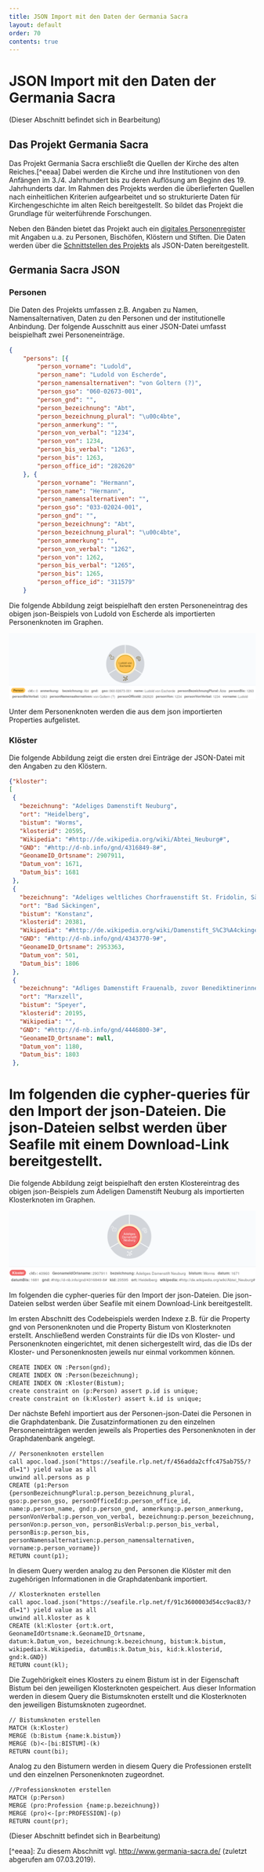 ```yaml
---
title: JSON Import mit den Daten der Germania Sacra
layout: default
order: 70
contents: true
---
```


# JSON Import mit den Daten der Germania Sacra

(Dieser Abschnitt befindet sich in Bearbeitung)

## Das Projekt Germania Sacra

Das Projekt Germania Sacra erschließt die Quellen der Kirche des alten Reiches.[^eeaa] Dabei werden die Kirche und ihre Institutionen von den Anfängen im 3./4. Jahrhundert bis zu deren Auflösung am Beginn des 19. Jahrhunderts dar. Im Rahmen des Projekts werden die überlieferten Quellen nach einheitlichen Kriterien aufgearbeitet und so strukturierte Daten für Kirchengeschichte im alten Reich bereitgestellt. So bildet das Projekt die Grundlage für weiterführende Forschungen.

Neben den Bänden bietet das Projekt auch ein [digitales Personenregister](https://adw-goe.de/forschung/forschungsprojekte-akademienprogramm/germania-sacra/digitales-personenregister/) mit Angaben u.a. zu Personen, Bischöfen, Klöstern und Stiften. Die Daten werden über die [Schnittstellen des Projekts](https://adw-goe.de/forschung/forschungsprojekte-akademienprogramm/germania-sacra/schnittstellen-und-linked-data/) als JSON-Daten bereitgestellt.

## Germania Sacra JSON

### Personen

Die Daten des Projekts umfassen z.B. Angaben zu Namen, Namensalternativen, Daten zu den Personen und der institutionelle Anbindung. Der folgende Ausschnitt aus einer JSON-Datei umfasst beispielhaft zwei Personeneinträge.

```json
{
	"persons": [{
		"person_vorname": "Ludold",
		"person_name": "Ludold von Escherde",
		"person_namensalternativen": "von Goltern (?)",
		"person_gso": "060-02673-001",
		"person_gnd": "",
		"person_bezeichnung": "Abt",
		"person_bezeichnung_plural": "\u00c4bte",
		"person_anmerkung": "",
		"person_von_verbal": "1234",
		"person_von": 1234,
		"person_bis_verbal": "1263",
		"person_bis": 1263,
		"person_office_id": "282620"
	}, {
		"person_vorname": "Hermann",
		"person_name": "Hermann",
		"person_namensalternativen": "",
		"person_gso": "033-02024-001",
		"person_gnd": "",
		"person_bezeichnung": "Abt",
		"person_bezeichnung_plural": "\u00c4bte",
		"person_anmerkung": "",
		"person_von_verbal": "1262",
		"person_von": 1262,
		"person_bis_verbal": "1265",
		"person_bis": 1265,
		"person_office_id": "311579"
	}
```

Die folgende Abbildung zeigt beispielhaft den ersten Personeneintrag des obigen json-Beispiels von Ludold von Escherde als importierten Personenknoten im Graphen.

![Personenknoten von Ludold von Escherde in der Graphdatenbank](Bilder/Germania-Sacra-Personenknoten-mit-Properties.png)

Unter dem Personenknoten werden die aus dem json importierten Properties aufgelistet.


### Klöster

Die folgende Abbildung zeigt die ersten drei Einträge der JSON-Datei mit den Angaben zu den Klöstern.  

```json
{"kloster":
[
 {
   "bezeichnung": "Adeliges Damenstift Neuburg",
   "ort": "Heidelberg",
   "bistum": "Worms",
   "klosterid": 20595,
   "Wikipedia": "#http://de.wikipedia.org/wiki/Abtei_Neuburg#",
   "GND": "#http://d-nb.info/gnd/4316849-8#",
   "GeonameID_Ortsname": 2907911,
   "Datum_von": 1671,
   "Datum_bis": 1681
 },
 {
   "bezeichnung": "Adeliges weltliches Chorfrauenstift St. Fridolin, Säckingen",
   "ort": "Bad Säckingen",
   "bistum": "Konstanz",
   "klosterid": 20381,
   "Wikipedia": "#http://de.wikipedia.org/wiki/Damenstift_S%C3%A4ckingen#",
   "GND": "#http://d-nb.info/gnd/4343770-9#",
   "GeonameID_Ortsname": 2953363,
   "Datum_von": 501,
   "Datum_bis": 1806
 },
 {
   "bezeichnung": "Adliges Damenstift Frauenalb, zuvor Benediktinerinnenkloster",
   "ort": "Marxzell",
   "bistum": "Speyer",
   "klosterid": 20195,
   "Wikipedia": "",
   "GND": "#http://d-nb.info/gnd/4446800-3#",
   "GeonameID_Ortsname": null,
   "Datum_von": 1180,
   "Datum_bis": 1803
 },
```

Im folgenden die cypher-queries für den Import der json-Dateien. Die json-Dateien selbst werden über Seafile mit einem Download-Link bereitgestellt.
=======
Die folgende Abbildung zeigt beispielhaft den ersten Klostereintrag des obigen json-Beispiels zum Adeligen Damenstift Neuburg als importierten Klosterknoten im Graphen.

![Klosterknoten des Adeligen Damenstifts Neuburg in der Graphdatenbank](Bilder/Germania-Sacra-Klosterknoten.png)

Im folgenden die cypher-queries für den Import der json-Dateien. Die json-Dateien selbst werden über Seafile mit einem Download-Link bereitgestellt.

Im ersten Abschnitt des Codebeispiels werden Indexe z.B. für die Property gnd von Personenknoten und die Property Bistum von Klosterknoten erstellt. Anschließend werden Constraints für die IDs von Kloster- und Personenknoten eingerichtet, mit denen sichergestellt wird, das die IDs der Kloster- und Personenknosten jeweils nur einmal vorkommen können.

```cypher
CREATE INDEX ON :Person(gnd);
CREATE INDEX ON :Person(bezeichnung);
CREATE INDEX ON :Kloster(Bistum);
create constraint on (p:Person) assert p.id is unique;
create constraint on (k:Kloster) assert k.id is unique;
```
Der nächste Befehl importiert aus der Personen-json-Datei die Personen in die Graphdatenbank. Die Zusatzinformationen zu den einzelnen Personeneinträgen werden jeweils als Properties des Personenknoten in der Graphdatenbank angelegt.

```cypher
// Personenknoten erstellen
call apoc.load.json("https://seafile.rlp.net/f/456adda2cffc475ab755/?dl=1") yield value as all
unwind all.persons as p
CREATE (p1:Person {personBezeichnungPlural:p.person_bezeichnung_plural, gso:p.person_gso, personOfficeId:p.person_office_id, name:p.person_name, gnd:p.person_gnd, anmerkung:p.person_anmerkung, personVonVerbal:p.person_von_verbal, bezeichnung:p.person_bezeichnung, personVon:p.person_von, personBisVerbal:p.person_bis_verbal, personBis:p.person_bis, personNamensalternativen:p.person_namensalternativen, vorname:p.person_vorname})
RETURN count(p1);
```

In diesem Query werden analog zu den Personen die Klöster mit den zugehörigen Informationen in die Graphdatenbank importiert.

```cypher
// Klosterknoten erstellen
call apoc.load.json("https://seafile.rlp.net/f/91c3600003d54cc9ac83/?dl=1") yield value as all
unwind all.kloster as k
CREATE (kl:Kloster {ort:k.ort,
GeonameIdOrtsname:k.GeonameID_Ortsname,
datum:k.Datum_von, bezeichnung:k.bezeichnung, bistum:k.bistum, wikipedia:k.Wikipedia, datumBis:k.Datum_bis, kid:k.klosterid, gnd:k.GND})
RETURN count(kl);
```

Die Zugehörigkeit eines Klosters zu einem Bistum ist in der Eigenschaft Bistum bei den jeweiligen Klosterknoten gespeichert. Aus dieser Information werden in diesem Query die Bistumsknoten erstellt und die Klosterknoten den jeweiligen Bistumsknoten zugeordnet.

```cypher
// Bistumsknoten erstellen
MATCH (k:Kloster)
MERGE (b:Bistum {name:k.bistum})
MERGE (b)<-[bi:BISTUM]-(k)
RETURN count(bi);
```
Analog zu den Bistumern werden in diesem Query die Professionen erstellt und den einzelnen Personenknoten zugeordnet.

```cypher
//Professionsknoten erstellen
MATCH (p:Person)
MERGE (pro:Profession {name:p.bezeichnung})
MERGE (pro)<-[pr:PROFESSION]-(p)
RETURN count(pr);
```


(Dieser Abschnitt befindet sich in Bearbeitung)

[^eeaa]&#x3A; Zu diesem Abschnitt vgl. <http://www.germania-sacra.de/> (zuletzt abgerufen am 07.03.2019).
